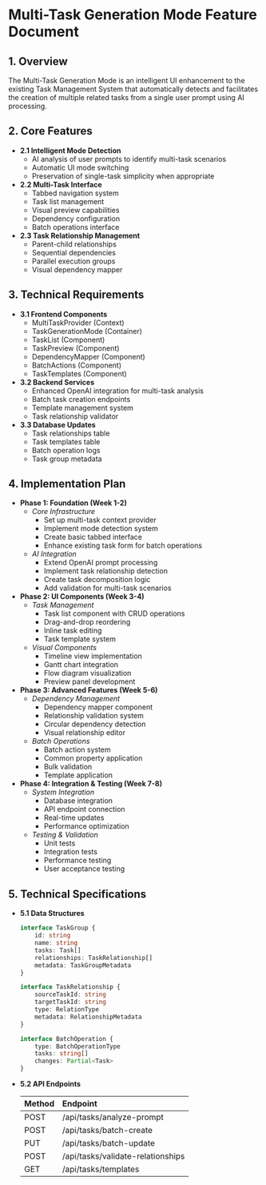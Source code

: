 # Multi-Task Generation Mode Feature Document

## 1. Overview

The Multi-Task Generation Mode is an intelligent UI enhancement to the existing Task Management System that automatically detects and facilitates the creation of multiple related tasks from a single user prompt using AI processing.

## 2. Core Features

*   **2.1 Intelligent Mode Detection**
    *   AI analysis of user prompts to identify multi-task scenarios
    *   Automatic UI mode switching
    *   Preservation of single-task simplicity when appropriate
*   **2.2 Multi-Task Interface**
    *   Tabbed navigation system
    *   Task list management
    *   Visual preview capabilities
    *   Dependency configuration
    *   Batch operations interface
*   **2.3 Task Relationship Management**
    *   Parent-child relationships
    *   Sequential dependencies
    *   Parallel execution groups
    *   Visual dependency mapper

## 3. Technical Requirements

*   **3.1 Frontend Components**
    *   MultiTaskProvider (Context)
    *   TaskGenerationMode (Container)
    *   TaskList (Component)
    *   TaskPreview (Component)
    *   DependencyMapper (Component)
    *   BatchActions (Component)
    *   TaskTemplates (Component)
*   **3.2 Backend Services**
    *   Enhanced OpenAI integration for multi-task analysis
    *   Batch task creation endpoints
    *   Template management system
    *   Task relationship validator
*   **3.3 Database Updates**
    *   Task relationships table
    *   Task templates table
    *   Batch operation logs
    *   Task group metadata

## 4. Implementation Plan

*   **Phase 1: Foundation (Week 1-2)**
    *   *Core Infrastructure*
        *   Set up multi-task context provider
        *   Implement mode detection system
        *   Create basic tabbed interface
        *   Enhance existing task form for batch operations
    *   *AI Integration*
        *   Extend OpenAI prompt processing
        *   Implement task relationship detection
        *   Create task decomposition logic
        *   Add validation for multi-task scenarios
*   **Phase 2: UI Components (Week 3-4)**
    *   *Task Management*
        *   Task list component with CRUD operations
        *   Drag-and-drop reordering
        *   Inline task editing
        *   Task template system
    *   *Visual Components*
        *   Timeline view implementation
        *   Gantt chart integration
        *   Flow diagram visualization
        *   Preview panel development
*   **Phase 3: Advanced Features (Week 5-6)**
    *   *Dependency Management*
        *   Dependency mapper component
        *   Relationship validation system
        *   Circular dependency detection
        *   Visual relationship editor
    *   *Batch Operations*
        *   Batch action system
        *   Common property application
        *   Bulk validation
        *   Template application
*   **Phase 4: Integration & Testing (Week 7-8)**
    *   *System Integration*
        *   Database integration
        *   API endpoint connection
        *   Real-time updates
        *   Performance optimization
    *   *Testing & Validation*
        *   Unit tests
        *   Integration tests
        *   Performance testing
        *   User acceptance testing

## 5. Technical Specifications

*   **5.1 Data Structures**

    ```typescript
    interface TaskGroup {
    	id: string
    	name: string
    	tasks: Task[]
    	relationships: TaskRelationship[]
    	metadata: TaskGroupMetadata
    }

    interface TaskRelationship {
    	sourceTaskId: string
    	targetTaskId: string
    	type: RelationType
    	metadata: RelationshipMetadata
    }

    interface BatchOperation {
    	type: BatchOperationType
    	tasks: string[]
    	changes: Partial<Task>
    }
    ```
*   **5.2 API Endpoints**

    | Method | Endpoint                    |
    | :----- | :-------------------------- |
    | POST   | /api/tasks/analyze-prompt   |
    | POST   | /api/tasks/batch-create     |
    | PUT    | /api/tasks/batch-update     |
    | POST   | /api/tasks/validate-relationships |
    | GET    | /api/tasks/templates        |

